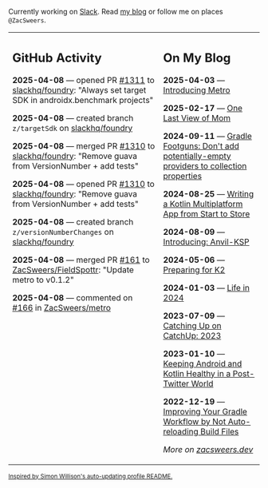 Currently working on [Slack](https://slack.com/). Read [my blog](https://zacsweers.dev/) or follow me on places `@ZacSweers`.

<table><tr><td valign="top" width="60%">

## GitHub Activity
<!-- githubActivity starts -->
**2025-04-08** — opened PR [#1311](https://github.com/slackhq/foundry/pull/1311) to [slackhq/foundry](https://github.com/slackhq/foundry): "Always set target SDK in androidx.benchmark projects"

**2025-04-08** — created branch `z/targetSdk` on [slackhq/foundry](https://github.com/slackhq/foundry)

**2025-04-08** — merged PR [#1310](https://github.com/slackhq/foundry/pull/1310) to [slackhq/foundry](https://github.com/slackhq/foundry): "Remove guava from VersionNumber + add tests"

**2025-04-08** — opened PR [#1310](https://github.com/slackhq/foundry/pull/1310) to [slackhq/foundry](https://github.com/slackhq/foundry): "Remove guava from VersionNumber + add tests"

**2025-04-08** — created branch `z/versionNumberChanges` on [slackhq/foundry](https://github.com/slackhq/foundry)

**2025-04-08** — merged PR [#161](https://github.com/ZacSweers/FieldSpottr/pull/161) to [ZacSweers/FieldSpottr](https://github.com/ZacSweers/FieldSpottr): "Update metro to v0.1.2"

**2025-04-08** — commented on [#166](https://github.com/ZacSweers/metro/issues/166#issuecomment-2786918082) in [ZacSweers/metro](https://github.com/ZacSweers/metro)
<!-- githubActivity ends -->
</td><td valign="top" width="40%">

## On My Blog
<!-- blog starts -->
**2025-04-03** — [Introducing Metro](https://www.zacsweers.dev/introducing-metro/)

**2025-02-17** — [One Last View of Mom](https://www.zacsweers.dev/one-last-view-of-mom/)

**2024-09-11** — [Gradle Footguns: Don't add potentially-empty providers to collection properties](https://www.zacsweers.dev/gradle-footgun-adding-empty-providers-to-collection-properties/)

**2024-08-25** — [Writing a Kotlin Multiplatform App from Start to Store](https://www.zacsweers.dev/writing-a-kotlin-multiplatform-app-from-start-to-store/)

**2024-08-09** — [Introducing: Anvil-KSP](https://www.zacsweers.dev/introducing-anvil-ksp/)

**2024-05-06** — [Preparing for K2](https://www.zacsweers.dev/preparing-for-k2/)

**2024-01-03** — [Life in 2024](https://www.zacsweers.dev/life-in-2024/)

**2023-07-09** — [Catching Up on CatchUp: 2023](https://www.zacsweers.dev/catching-up-on-catchup-2023/)

**2023-01-10** — [Keeping Android and Kotlin Healthy in a Post-Twitter World](https://www.zacsweers.dev/keeping-android-healthy/)

**2022-12-19** — [Improving Your Gradle Workflow by Not Auto-reloading Build Files](https://www.zacsweers.dev/improving-your-workflow-by-not-auto-reloading-build-files/)
<!-- blog ends -->
_More on [zacsweers.dev](https://zacsweers.dev/)_
</td></tr></table>

<sub><a href="https://simonwillison.net/2020/Jul/10/self-updating-profile-readme/">Inspired by Simon Willison's auto-updating profile README.</a></sub>